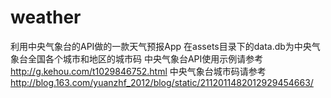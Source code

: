 weather
=======

利用中央气象台的API做的一款天气预报App
在assets目录下的data.db为中央气象台全国各个城市和地区的城市码
中央气象台API使用示例请参考 http://g.kehou.com/t1029846752.html
中央气象台城市码请参考 http://blog.163.com/yuanzhf_2012/blog/static/2112011482012929454663/
